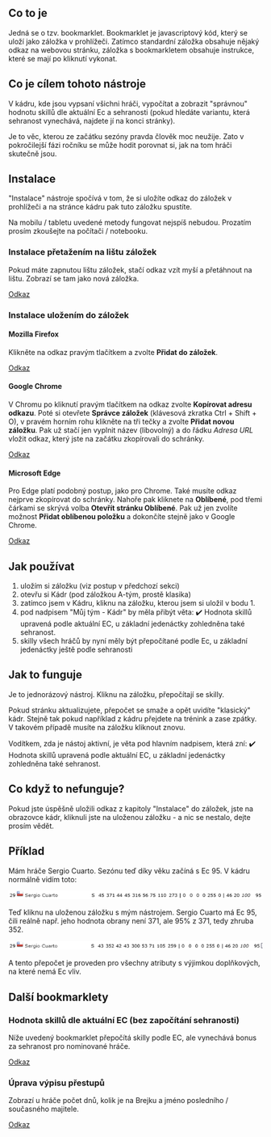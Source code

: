 
## Co to je

Jedná se o tzv. bookmarklet. Bookmarklet je javascriptový kód, který se uloží jako záložka v prohlížeči. Zatímco standardní záložka obsahuje nějaký odkaz na webovou stránku, záložka s bookmarkletem obsahuje instrukce, které se mají po kliknutí vykonat.

## Co je cílem tohoto nástroje

V kádru, kde jsou vypsaní všichni hráči, vypočítat a zobrazit "správnou" hodnotu skillů dle aktuální Ec a sehranosti (pokud hledáte variantu, která sehranost vynechává, najdete jí na konci stránky).

Je to věc, kterou ze začátku sezóny pravda člověk moc neužije. Zato v pokročilejší fázi ročníku se může hodit porovnat si, jak na tom hráči skutečně jsou.

## Instalace

"Instalace" nástroje spočívá v tom, že si uložíte odkaz do záložek v prohlížeči a na stránce kádru pak tuto záložku spustíte.

Na mobilu / tabletu uvedené metody fungovat nejspíš nebudou. Prozatím prosím zkoušejte na počítači / notebooku.
### Instalace přetažením na lištu záložek

Pokud máte zapnutou lištu záložek, stačí odkaz vzít myší a přetáhnout na lištu. Zobrazí se tam jako nová záložka.

<a href="javascript:(function(){const e=new URLSearchParams(window.location.search).get('p');if(e&&'tym_kadr'==e){const e=document.querySelector('.content-data');let t,n,r=document.createElement('p'),o=function(){t=parseInt(document.querySelector('#div_sehranost td:nth-child(2)').textContent.slice(10,-2)),n=40*t/100/100+1},l=function(){let e=document.querySelectorAll('[id^=div_kategorie_id] > table > tbody > tr');o(),e.forEach((function(e){let t=e.classList.contains('bgcolor-orange'),r=parseInt(e.querySelector('td:nth-child(22)').innerHTML)/100,o=e.querySelectorAll('td');for(let e=3;e<12;e++){o[e].querySelector('span')&&o[e].removeChild(o[e].querySelector('span'));let l=document.createElement('span');l.style.position='absolute',l.style.left='0',l.style.width='100%',l.style.textAlign='right',l.style.color='#000',l.innerHTML=t?Math.round(parseInt(o[e].innerHTML)*r*n):Math.round(parseInt(o[e].innerHTML)*r),o[e].style.position='relative',o[e].style.color='transparent',o[e].appendChild(l)}}))};r.style.textAlign='left',r.style.marginBottom='1rem',r.innerHTML='✔️ Hodnota skillů upravená podle aktuální EC, u základní jedenáctky zohledněna také sehranost.',e.prepend(r),e.addEventListener('change',(function(e){'checkbox'!=e.target.getAttribute('type')&&'select'!=e.target.getAttribute('type')||setInterval((function(){l()}),500)})),l()}})()">Odkaz</a>

### Instalace uložením do záložek
#### Mozilla Firefox

Klikněte na odkaz pravým tlačítkem a zvolte **Přidat do záložek**.

<a href="javascript:(function(){const e=new URLSearchParams(window.location.search).get('p');if(e&&'tym_kadr'==e){const e=document.querySelector('.content-data');let t,n,r=document.createElement('p'),o=function(){t=parseInt(document.querySelector('#div_sehranost td:nth-child(2)').textContent.slice(10,-2)),n=40*t/100/100+1},l=function(){let e=document.querySelectorAll('[id^=div_kategorie_id] > table > tbody > tr');o(),e.forEach((function(e){let t=e.classList.contains('bgcolor-orange'),r=parseInt(e.querySelector('td:nth-child(22)').innerHTML)/100,o=e.querySelectorAll('td');for(let e=3;e<12;e++){o[e].querySelector('span')&&o[e].removeChild(o[e].querySelector('span'));let l=document.createElement('span');l.style.position='absolute',l.style.left='0',l.style.width='100%',l.style.textAlign='right',l.style.color='#000',l.innerHTML=t?Math.round(parseInt(o[e].innerHTML)*r*n):Math.round(parseInt(o[e].innerHTML)*r),o[e].style.position='relative',o[e].style.color='transparent',o[e].appendChild(l)}}))};r.style.textAlign='left',r.style.marginBottom='1rem',r.innerHTML='✔️ Hodnota skillů upravená podle aktuální EC, u základní jedenáctky zohledněna také sehranost.',e.prepend(r),e.addEventListener('change',(function(e){'checkbox'!=e.target.getAttribute('type')&&'select'!=e.target.getAttribute('type')||setInterval((function(){l()}),500)})),l()}})()">Odkaz</a>

#### Google Chrome

V Chromu po kliknutí pravým tlačítkem na odkaz zvolte **Kopírovat adresu odkazu**. Poté si otevřete **Správce záložek** (klávesová zkratka Ctrl + Shift + O), v pravém horním rohu klikněte na tři tečky a zvolte **Přidat novou záložku**. Pak už stačí jen vyplnit název (libovolný) a do řádku _Adresa URL_ vložit odkaz, který jste na začátku zkopírovali do schránky.

<a href="javascript:(function(){const e=new URLSearchParams(window.location.search).get('p');if(e&&'tym_kadr'==e){const e=document.querySelector('.content-data');let t,n,r=document.createElement('p'),o=function(){t=parseInt(document.querySelector('#div_sehranost td:nth-child(2)').textContent.slice(10,-2)),n=40*t/100/100+1},l=function(){let e=document.querySelectorAll('[id^=div_kategorie_id] > table > tbody > tr');o(),e.forEach((function(e){let t=e.classList.contains('bgcolor-orange'),r=parseInt(e.querySelector('td:nth-child(22)').innerHTML)/100,o=e.querySelectorAll('td');for(let e=3;e<12;e++){o[e].querySelector('span')&&o[e].removeChild(o[e].querySelector('span'));let l=document.createElement('span');l.style.position='absolute',l.style.left='0',l.style.width='100%',l.style.textAlign='right',l.style.color='#000',l.innerHTML=t?Math.round(parseInt(o[e].innerHTML)*r*n):Math.round(parseInt(o[e].innerHTML)*r),o[e].style.position='relative',o[e].style.color='transparent',o[e].appendChild(l)}}))};r.style.textAlign='left',r.style.marginBottom='1rem',r.innerHTML='✔️ Hodnota skillů upravená podle aktuální EC, u základní jedenáctky zohledněna také sehranost.',e.prepend(r),e.addEventListener('change',(function(e){'checkbox'!=e.target.getAttribute('type')&&'select'!=e.target.getAttribute('type')||setInterval((function(){l()}),500)})),l()}})()">Odkaz</a>

#### Microsoft Edge

Pro Edge platí podobný postup, jako pro Chrome. Také musíte odkaz nejprve zkopírovat do schránky. Nahoře pak kliknete na **Oblíbené**, pod třemi čárkami se skrývá volba **Otevřít stránku Oblíbené**. Pak už jen zvolíte možnost **Přidat oblíbenou položku** a dokončíte stejně jako v Google Chrome.

<a href="javascript:(function(){const e=new URLSearchParams(window.location.search).get('p');if(e&&'tym_kadr'==e){const e=document.querySelector('.content-data');let t,n,r=document.createElement('p'),o=function(){t=parseInt(document.querySelector('#div_sehranost td:nth-child(2)').textContent.slice(10,-2)),n=40*t/100/100+1},l=function(){let e=document.querySelectorAll('[id^=div_kategorie_id] > table > tbody > tr');o(),e.forEach((function(e){let t=e.classList.contains('bgcolor-orange'),r=parseInt(e.querySelector('td:nth-child(22)').innerHTML)/100,o=e.querySelectorAll('td');for(let e=3;e<12;e++){o[e].querySelector('span')&&o[e].removeChild(o[e].querySelector('span'));let l=document.createElement('span');l.style.position='absolute',l.style.left='0',l.style.width='100%',l.style.textAlign='right',l.style.color='#000',l.innerHTML=t?Math.round(parseInt(o[e].innerHTML)*r*n):Math.round(parseInt(o[e].innerHTML)*r),o[e].style.position='relative',o[e].style.color='transparent',o[e].appendChild(l)}}))};r.style.textAlign='left',r.style.marginBottom='1rem',r.innerHTML='✔️ Hodnota skillů upravená podle aktuální EC, u základní jedenáctky zohledněna také sehranost.',e.prepend(r),e.addEventListener('change',(function(e){'checkbox'!=e.target.getAttribute('type')&&'select'!=e.target.getAttribute('type')||setInterval((function(){l()}),500)})),l()}})()">Odkaz</a>

## Jak používat

1. uložím si záložku (viz postup v předchozí sekci)
2. otevřu si Kádr (pod záložkou A-tým, prostě klasika)
3. zatímco jsem v Kádru, kliknu na záložku, kterou jsem si uložil v bodu 1.
4. pod nadpisem "Můj tým - Kádr" by měla přibýt věta: ✔️ Hodnota skillů upravená podle aktuální EC, u základní jedenáctky zohledněna také sehranost.
5. skilly všech hráčů by nyní měly být přepočítané podle Ec, u základní jedenáctky ještě podle sehranosti

## Jak to funguje

Je to jednorázový nástroj. Kliknu na záložku, přepočítají se skilly.

Pokud stránku aktualizujete, přepočet se smaže a opět uvidíte "klasický" kádr. Stejně tak pokud například z kádru přejdete na trénink a zase zpátky. V takovém případě musíte na záložku kliknout znovu.

Vodítkem, zda je nástoj aktivní, je věta pod hlavním nadpisem, která zní: ✔️ Hodnota skillů upravená podle aktuální EC, u základní jedenáctky zohledněna také sehranost.

## Co když to nefunguje?

Pokud jste úspěšně uložili odkaz z kapitoly "Instalace" do záložek, jste na obrazovce kádr, kliknuli jste na uloženou záložku - a nic se nestalo, dejte prosím vědět.

## Příklad

Mám hráče Sergio Cuarto. Sezónu teď díky věku začíná s Ec 95. V kádru normálně vidím toto:

![Hráč normálně](hrac-pred.png)

Teď kliknu na uloženou záložku s mým nástrojem. Sergio Cuarto má Ec 95, čili reálně např. jeho hodnota obrany není 371, ale 95% z 371, tedy zhruba 352.

![Hráč po přepočtu skillu](hrac-po.png)

A tento přepočet je proveden pro všechny atributy s výjimkou doplňkových, na které nemá Ec vliv.

## Další bookmarklety
### Hodnota skillů dle aktuální EC (bez započítání sehranosti)
Níže uvedený bookmarklet přepočítá skilly podle EC, ale vynechává bonus za sehranost pro nominované hráče.

<a href="javascript:(function(){const e=new URLSearchParams(window.location.search).get('p');if(e&&'tym_kadr'==e){const e=document.querySelector('.content-data');let t=document.createElement('p'),n=function(){document.querySelectorAll('[id^=div_kategorie_id] > table > tbody > tr').forEach((function(e){let t=parseInt(e.querySelector('td:nth-child(22)').innerHTML)/100,n=e.querySelectorAll('td');for(let e=3;e<12;e++){n[e].querySelector('span')&&n[e].removeChild(n[e].querySelector('span'));let r=document.createElement('span');r.style.position='absolute',r.style.left='0',r.style.width='100%',r.style.textAlign='right',r.style.color='#000',r.innerHTML=Math.round(parseInt(n[e].innerHTML)*t),n[e].style.position='relative',n[e].style.color='transparent',n[e].appendChild(r)}}))};t.style.textAlign='left',t.style.marginBottom='1rem',t.innerHTML='✔️ Hodnota skillů upravená podle aktuální EC.',e.prepend(t),e.addEventListener('change',(function(e){'checkbox'!=e.target.getAttribute('type')&&'select'!=e.target.getAttribute('type')||setInterval((function(){n()}),500)})),n()}})()">Odkaz</a>
### Úprava výpisu přestupů
Zobrazí u hráče počet dnů, kolik je na Brejku a jméno posledního / současného majitele.

<a href="javascript:(function(){let tabulky=document.querySelectorAll('table.ram'),hraci=document.querySelectorAll('table.ram a'),odkazyNaHrace=[];hraci&&hraci.forEach(e=>odkazyNaHrace.push(e.href));for(let o=0;o<hraci.length;o++)fetch(odkazyNaHrace[o]).then(function(e){return e.text()}).then(function(e){var t=new Date;let a=new DOMParser,r=a.parseFromString(e,'text/html'),l=r.querySelector('.table-black tr:nth-child(3)').textContent.trim(),n=l.match(/((\d+)\.(\d+)\.(\d{4}))/g);e=n[0].split('.'),e=e[2]+'-'+e[1]+'-'+e[0],e=new Date(e),e=Math.abs(e-t),t=Math.round(e/864e5),e=r.querySelectorAll('.table-black tr');let c=e[e.length-2];e=c.querySelector('a');tabulky[o].querySelector('tr:last-child > td:first-child').innerHTML+='<p>(na Brejku '+t+' dnů)</p><p style=\'margin-bottom: .5em\'><a href=\''+e.href+'\'>'+e.innerText+'</a></p>'}).catch(function(e){console.warn('Něco se nepovedlo, nepodařilo se načíst data hráče.',e)})})()">Odkaz</a>
